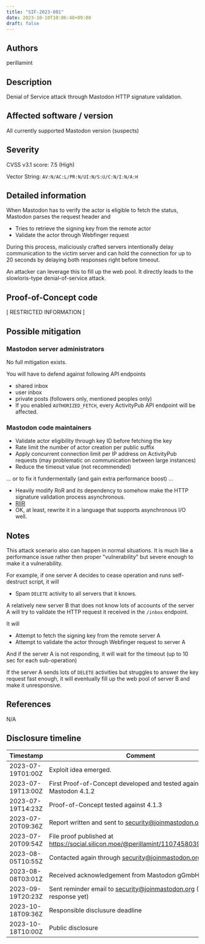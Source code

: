 ```yaml
---
title: "SIF-2023-001"
date: 2023-10-10T10:06:48+09:00
draft: false
---
```


## Authors
perillamint

## Description
Denial of Service attack through Mastodon HTTP signature validation.

## Affected software / version
All currently supported Mastodon version (suspects)



## Severity
CVSS v3.1 score: 7.5 (High)

Vector String: `AV:N/AC:L/PR:N/UI:N/S:U/C:N/I:N/A:H`

## Detailed information
When Mastodon has to verify the actor is eligible to fetch the status,
Mastodon parses the request header and

* Tries to retrieve the signing key from the remote actor
* Validate the actor through Webfinger request

During this process, maliciously crafted servers intentionally delay
communication to the victim server and can hold the connection for
up to 20 seconds by delaying both responses right before timeout.

An attacker can leverage this to fill up the web pool. It directly
leads to the slowloris-type denial-of-service attack.

## Proof-of-Concept code
[ RESTRICTED INFORMATION ]

## Possible mitigation
### Mastodon server administrators

No full mitigation exists.

You will have to defend against following API endpoints

* shared inbox
* user inbox
* private posts (followers only, mentioned peoples only)
* If you enabled `AUTHORIZED_FETCH`, every ActivityPub API endpoint will be
  affected.

### Mastodon code maintainers
* Validate actor eligibility through key ID before fetching the key
* Rate limit the number of actor creation per public suffix
* Apply concurrent connection limit per IP address on ActivityPub requests
  (may problematic on communication between large instances)
* Reduce the timeout value (not recommended)

... or to fix it fundermentally (and gain extra performance boost) ...

* Heavily modify RoR and its dependency to somehow make the HTTP signature
  validation process asynchronous.
* [RIIR](https://github.com/ansuz/RIIR)
* OK, at least, rewrite it in a language that supports asynchronous I/O well.

## Notes
This attack scenario also can happen in normal situations. It is much like a
performance issue rather then proper "vulnerability" but severe enough to make
it a vulnerability.

For example, if one server A decides to cease operation and runs self-destruct
script, it will

* Spam `DELETE` activity to all servers that it knows.

A relatively new server B that does not know lots of accounts of the server A
will try to validate the HTTP request it received in the `/inbox` endpoint.

It will

* Attempt to fetch the signing key from the remote server A
* Attempt to validate the actor through Webfinger request to server A

And if the server A is not responding, it will wait for the timeout (up to 10
sec for each sub-operation)

If the server A sends lots of `DELETE` activities but struggles to answer the
key request fast enough, it will eventually fill up the web pool of server B
and make it unresponsive.

## References
N/A

## Disclosure timeline
| Timestamp         | Comment                                                                            |
|-------------------|------------------------------------------------------------------------------------|
| 2023-07-19T01:00Z | Exploit idea emerged.                                                              |
| 2023-07-19T13:00Z | First Proof-of-Concept developed and tested against Mastodon 4.1.2                 |
| 2023-07-19T14:23Z | Proof-of-Concept tested against 4.1.3                                              |
| 2023-07-20T09:36Z | Report written and sent to security@joinmastodon.org                               |
| 2023-07-20T09:54Z | File proof published at https://social.silicon.moe/@perillamint/110745803938940887 |
| 2023-08-05T10:55Z | Contacted again through security@joinmastodon.org                                  |
| 2023-08-08T03:01Z | Received acknowledgement from Mastodon gGmbH                                       |
| 2023-09-19T20:23Z | Sent reminder email to security@joinmastodon.org (No response yet)                 |
| 2023-10-18T09:36Z | Responsible disclusure deadline                                                    |
| 2023-10-18T10:00Z | Public disclosure                                                                  |
